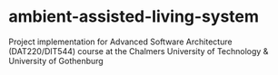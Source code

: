 # ambient-assisted-living-system
Project implementation for Advanced Software Architecture (DAT220/DIT544) course at the Chalmers University of Technology &amp; University of Gothenburg
